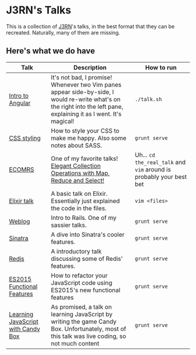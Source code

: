 # J3RN's Talks

This is a collection of [J3RN](http://j3rn.com)'s talks, in the best format that they can be recreated. Naturally, many of them are missing.

## Here's what we do have

| Talk                              | Description                                                                               | How to run |
|-----------------------------------|-------------------------------------------------------------------------------------------|------------|
| [Intro to Angular](angular-talk/) | It's not bad, I promise! Whenever two Vim panes appear side-by-side, I would re-write what's on the right into the left pane, explaining it as I went. It's magical! | `./talk.sh` |
| [CSS styling](css/)               | How to style your CSS to make me happy. Also some notes about SASS.                       | `grunt serve` |
| [ECOMRS](ecomrs/)                 | One of my favorite talks! [Elegant Collection Operations with Map, Reduce and Select!](https://www.youtube.com/watch?v=4POSMbOWb-U&t=10m0s) | Uh... `cd the_real_talk` and `vim` around is probably your best bet |
| [Elixir talk](elixir-talk/)       | A basic talk on Elixir. Essentially just explained the code in the files.                 | `vim <files>` |
| [Weblog](weblog/)                 | Intro to Rails. One of my sassier talks.                                                  | `grunt serve` |
| [Sinatra](sinatra/)               | A dive into Sinatra's cooler features.                                                    | `grunt serve` |
| [Redis](redis/)                   | A introductory talk discussing some of Redis' features.                                   | `grunt serve` |
| [ES2015 Functional Features](ES2015/) | How to refactor your JavaScript code using ES2015's new functional features       | `grunt serve` |
| [Learning JavaScript with Candy Box](intro-to-javascript/) | As promised, a talk on learning JavaScript by writing the game Candy Box. Unfortunately, most of this talk was live coding, so not much content | `grunt serve` |
